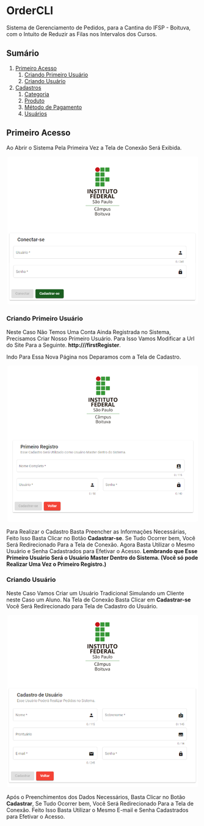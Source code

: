 # OrderCLI

Sistema de Gerenciamento de Pedidos, para a Cantina do IFSP - Boituva, com o Intuito de Reduzir as Filas nos Intervalos dos Cursos.


## Sumário


1. [Primeiro Acesso](#primeiro-acesso)
   1. [Criando Primeiro Usuário](#criando-primeiro-usuario)
   2. [Criando Usuário](#criando-usuario)
2. [Cadastros](#)
   1. [Categoria](#)
   2. [Produto](#)
   3. [Método de Pagamento](#)
   4. [Usuários](#)


## Primeiro Acesso


Ao Abrir o Sistema Pela Primeira Vez a Tela de Conexão Será Exibida. 

<p align="center">
    <img src="doc/imgs/primeira_tela.png" width="500" heigth="500" style="border-radius: 5px">
</p>


### Criando Primeiro Usuário


Neste Caso Não Temos Uma Conta Ainda Registrada no Sistema, Precisamos Criar Nosso Primeiro Usuário. Para Isso Vamos Modificar a Url do Site Para a Seguinte. **http://<DOMINIO>/firstRegister**. 

Indo Para Essa Nova Página nos Deparamos com a Tela de Cadastro.

<p align="center">
    <img src="doc/imgs/primeiro_registro.png" width="500" heigth="500" style="border-radius: 5px">
</p>

Para Realizar o Cadastro Basta Preencher as Informações Necessárias, Feito Isso Basta Clicar no Botão **Cadastrar-se**. Se Tudo Ocorrer bem, Você Será Redirecionado Para a Tela de Conexão. Agora Basta Utilizar o Mesmo Usuário e Senha Cadastrados para Efetivar o Acesso. **Lembrando que Esse Primeiro Usuário Será o Usuário Master Dentro do Sistema. (Você só pode Realizar Uma Vez o Primeiro Registro.)**


### Criando Usuário


Neste Caso Vamos Criar um Usuário Tradicional Simulando um Cliente neste Caso um Aluno. Na Tela de Conexão Basta Clicar em **Cadastrar-se** Você Será Redirecionado para Tela de Cadastro do Usuário.

<p align="center">
    <img src="doc/imgs/cadastro_usuario.png" width="500" heigth="500" style="border-radius: 5px">
</p>

Após o Preenchimentos dos Dados Necessários, Basta Clicar no Botão **Cadastrar**, Se Tudo Ocorrer bem, Você Será Redirecionado Para a Tela de Conexão. Feito Isso Basta Utilizar o Mesmo E-mail e Senha Cadastrados para Efetivar o Acesso.

